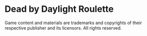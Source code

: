 # Dead by Daylight Roulette

Game content and materials are trademarks and copyrights of their respective publisher and its licensors. All rights reserved.
